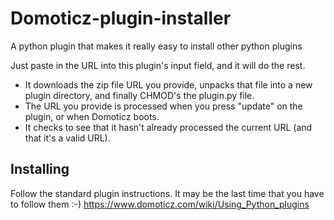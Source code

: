 # Domoticz-plugin-installer
A python plugin that makes it really easy to install other python plugins

Just paste in the URL into this plugin's input field, and it will do the rest.

- It downloads the zip file URL you provide, unpacks that file into a new plugin directory, and finally CHMOD's the plugin.py file.
- The URL you provide is processed when you press "update" on the plugin, or when Domoticz boots.
- It checks to see that it hasn't already processed the current URL (and that it's a valid URL).

## Installing
Follow the standard plugin instructions. It may be the last time that you have to follow them :-)
https://www.domoticz.com/wiki/Using_Python_plugins


